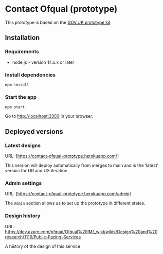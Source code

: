 # Contact Ofqual (prototype)

This prototype is based on the [GOV.UK prototype kit](https://github.com/alphagov/govuk-prototype-kit)

## Installation

### Requirements

- node.js - version 14.x.x or later

### Install dependencies

`npm install`

### Start the app

`npm start`

Go to [http://localhost:3000]() in your browser.

## Deployed versions

### Latest designs

URL: [https://contact-ofqual-prototype.herokuapp.com/]

This version will deploy automatically from merges to main and is the 'latest' version for UR and UX iteration.

### Admin settings

URL: [https://contact-ofqual-prototype.herokuapp.com/admin]

The <code>Admin</code> section allows us to set up the prototype in different states.

### Design history

URL: https://dev.azure.com/ofqual/Ofqual%20IM/_wiki/wikis/Design%20and%20research/1116/Public-Facing-Services

A history of the design of this service

